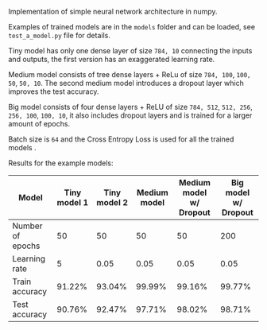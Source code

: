 Implementation of simple neural network architecture in numpy.

Examples of trained models are in the `models` folder and can be loaded, see `test_a_model.py` file for details.

Tiny model has only one dense layer of size `784, 10` connecting the inputs and outputs, the first version has an exaggerated learning rate.

Medium model consists of tree dense layers + ReLu of size `784, 100`, `100, 50`, `50, 10`. The second medium model introduces a dropout layer which improves the test accuracy.

Big model consists of four dense layers + ReLU of size `784, 512`, `512, 256`, `256, 100`, `100, 10`, it also includes dropout layers and is trained for a larger amount of epochs.

Batch size is `64` and the Cross Entropy Loss is used for all the trained models  .

Results for the example models:

Model | Tiny model 1 | Tiny model 2 | Medium model | Medium model w/ Dropout | Big model w/ Dropout |
--- |--------------|--------------|--------------|-------------------------|----------------------|
Number of epochs | 50           | 50           | 50           | 50                      | 200
Learning rate | 5            | 0.05         | 0.05         | 0.05                    | 0.05
Train accuracy | 91.22%       | 93.04%       | 99.99%       | 99.16%     |   99.77%    
Test accuracy | 90.76%       | 92.47%       | 97.71%       | 98.02%       |  98.71%   
